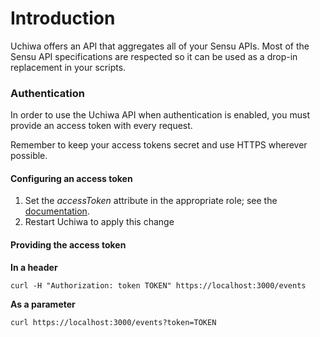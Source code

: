 # Introduction

Uchiwa offers an API that aggregates all of your Sensu APIs. Most of the Sensu API
specifications are respected so it can be used as a drop-in replacement in your scripts.

### Authentication

In order to use the Uchiwa API when authentication is enabled, you must provide
an access token with every request.

Remember to keep your access tokens secret and use HTTPS wherever possible. 

#### Configuring an access token

1. Set the *accessToken* attribute in the appropriate role; see the [documentation](/configuration/uchiwa/#role-object).
2. Restart Uchiwa to apply this change

#### Providing the access token
**In a header**

```
curl -H "Authorization: token TOKEN" https://localhost:3000/events
```

**As a parameter**

```
curl https://localhost:3000/events?token=TOKEN
```
